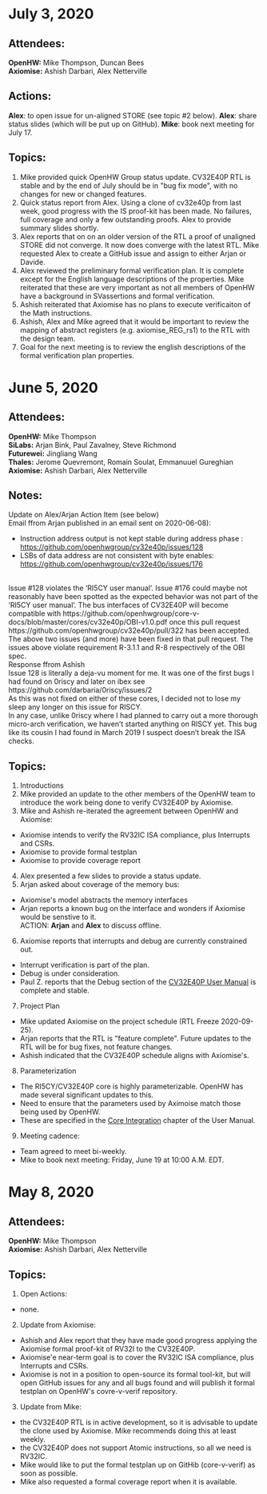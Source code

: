 July 3, 2020
============

Attendees:
----------
**OpenHW:** Mike Thompson, Duncan Bees<br>
**Axiomise:** Ashish Darbari, Alex Netterville<br>

Actions:
--------
**Alex**: to open issue for un-aligned STORE (see topic #2 below).
**Alex**: share status slides (which will be put up on GitHub).
**Mike**: book next meeting for July 17.

Topics:
-------
1. Mike provided quick OpenHW Group status update.  CV32E40P RTL is stable and by the end of July should be in "bug fix mode", with no changes for new or
changed features.
2. Quick status report from Alex.  Using a clone of cv32e40p from last week, good progress with the IS proof-kit has been made.  No failures,
full coverage and only a few outstanding proofs.  Alex to provide summary slides shortly.
3. Alex reports that on on an older version of the RTL a proof of unaligned STORE did not converge.  It now does converge with the latest RTL.  Mike requested
Alex to create a GitHub issue and assign to either Arjan or Davide.
4. Alex reviewed the preliminary formal verification plan.  It is complete except for the English language descriptions of the properties.  Mike reiterated
that these are very important as not all members of OpenHW have a background in SVassertions and formal verification.
5. Ashish reiterated that Axiomise has no plans to execute verificaiton of the Math instructions.
6. Ashish, Alex and Mike agreed that it would be important to review the mapping of abstract registers (e.g. axiomise_REG_rs1) to the RTL with the design team.
7. Goal for the next meeting is to review the english descriptions of the formal verification plan properties.


June 5, 2020
============

Attendees:
----------
**OpenHW:** Mike Thompson<br>
**SiLabs:** Arjan Bink, Paul Zavalney, Steve Richmond<br>
**Futurewei:** Jingliang Wang<br>
**Thales:** Jerome Quevremont,  Romain Soulat, Emmanuuel Gureghian<br>
**Axiomise:** Ashish Darbari, Alex Netterville<br>

Notes:
------

Update on Alex/Arjan Action Item (see below)<br>
Email ffrom Arjan published in an email sent on 2020-06-08):
* Instruction address output is not kept stable during address phase : https://github.com/openhwgroup/cv32e40p/issues/128
* LSBs of data address are not consistent with byte enables: https://github.com/openhwgroup/cv32e40p/issues/176 
<br>
Issue #128 violates the ‘RI5CY user manual’. Issue #176 could maybe not reasonably have been spotted as the expected behavior was not part of the ‘RI5CY user manual’. The bus interfaces of CV32E40P will become compatible with https://github.com/openhwgroup/core-v-docs/blob/master/cores/cv32e40p/OBI-v1.0.pdf once this pull request https://github.com/openhwgroup/cv32e40p/pull/322 has been accepted. The above two issues (and more) have been fixed in that pull request. The issues above violate requirement R-3.1.1 and R-8 respectively of the OBI spec.
<br>
Response ffrom Ashish<br>
Issue 128 is literally a deja-vu moment for me. It was one of the first bugs I had found on 0riscy and later on ibex see https://github.com/darbaria/0riscy/issues/2
<br>
As this was not fixed on either of these cores, I decided not to lose my sleep any longer on this issue for RISCY.
<br>
In any case, unlike 0riscy where I had planned to carry out a more thorough micro-arch verification, we haven’t started anything on RISCY yet. This bug like its cousin I had found in March 2019 I suspect doesn’t break the ISA checks.

Topics:
-------

1. Introductions
2. Mike provided an update to the other members of the OpenHW team to introduce the work being done to verify CV32E40P by Axiomise.
3. Mike and Ashish re-iterated the agreement between OpenHW and Axiomise:
- Axiomise intends to verify the RV32IC ISA compliance, plus Interrupts and CSRs.
- Axiomise to provide formal testplan
- Axiomise to provide coverage report
4. Alex presented a few slides to provide a status update.
5. Arjan asked about coverage of the memory bus:
- Axiomise's model abstracts the memory interfaces
- Arjan reports a known bug on the interface and wonders if Axiomise would be senstive to it.<br>
ACTION: **Arjan** and **Alex** to discuss offline.
6. Axiomise reports that interrupts and debug are currently constrained out.
- Interrupt verification is part of the plan.
- Debug is under consideration.
- Paul Z. reports that the Debug section of the [CV32E40P User Manual](https://core-v-docs-verif-strat.readthedocs.io/projects/cv32e40p_um/en/latest/) is complete and stable.
7. Project Plan
- Mike updated Axiomise on the project schedule (RTL Freeze 2020-09-25).
- Arjan reports that the RTL is "feature complete".  Future updates to the RTL will be for bug fixes, not feature changes.
- Ashish indicated that the CV32E40P schedule aligns with Axiomise's.
8. Parameterization
- The RI5CY/CV32E40P core is highly parameterizable.  OpenHW has made several significant updates to this.
- Need to ensure that the parameters used by Aximoise match those being used by OpenHW.
- These are specified in the [Core Integration](https://core-v-docs-verif-strat.readthedocs.io/projects/cv32e40p_um/en/latest/integration.html) chapter of the User Manual.
9. Meeting cadence:
- Team agreed to meet bi-weekly.
- Mike to book next meeting: Friday, June 19 at 10:00 A.M. EDT.


May 8, 2020
============

Attendees:
----------

**OpenHW:** Mike Thompson<br>
**Axiomise:** Ashish Darbari, Alex Netterville


Topics:
-------

1. Open Actions:

- none.


2. Update from Axiomise:

- Ashish and Alex report that they have made good progress applying the Axiomise formal proof-kit of RV32I to the CV32E40P.
- Axiomise'e near-term goal is to cover the RV32IC ISA compliance, plus Interrupts and CSRs.
- Axiomise is not in a position to open-source its formal tool-kit, but will open GitHub issues for any and all bugs found
and will publish it formal testplan on OpenHW's covre-v-verif repository.

3. Update from Mike:

- the CV32E40P RTL is in active development, so it is advisable to update the clone used by Axiomise.  Mike recommends doing
this at least weekly.
- the CV32E40P does not support Atomic instructions, so  all we need is RV32IC.
- Mike would like to put the formal testplan up on GitHib (core-v-verif) as soon as possible.
- Mike also requested a formal coverage report when it is available.
